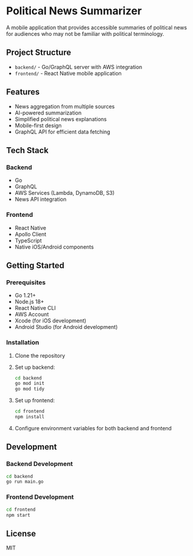 # Political News Summarizer

A mobile application that provides accessible summaries of political news for audiences who may not be familiar with political terminology.

## Project Structure

- `backend/` - Go/GraphQL server with AWS integration
- `frontend/` - React Native mobile application

## Features

- News aggregation from multiple sources
- AI-powered summarization
- Simplified political news explanations
- Mobile-first design
- GraphQL API for efficient data fetching

## Tech Stack

### Backend
- Go
- GraphQL
- AWS Services (Lambda, DynamoDB, S3)
- News API integration

### Frontend
- React Native
- Apollo Client
- TypeScript
- Native iOS/Android components

## Getting Started

### Prerequisites
- Go 1.21+
- Node.js 18+
- React Native CLI
- AWS Account
- Xcode (for iOS development)
- Android Studio (for Android development)

### Installation

1. Clone the repository
2. Set up backend:
   ```bash
   cd backend
   go mod init
   go mod tidy
   ```

3. Set up frontend:
   ```bash
   cd frontend
   npm install
   ```

4. Configure environment variables for both backend and frontend

## Development

### Backend Development
```bash
cd backend
go run main.go
```

### Frontend Development
```bash
cd frontend
npm start
```

## License
MIT 